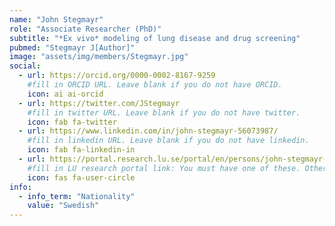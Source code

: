 ```yaml
---
name: "John Stegmayr"
role: "Associate Researcher (PhD)"
subtitle: "*Ex vivo* modeling of lung disease and drug screening"
pubmed: "Stegmayr J[Author]"
image: "assets/img/members/Stegmayr.jpg"
social:
  - url: https://orcid.org/0000-0002-8167-9259
    #fill in ORCID URL. Leave blank if you do not have ORCID.
    icon: ai ai-orcid
  - url: https://twitter.com/JStegmayr
    #fill in twitter URL. Leave blank if you do not have twitter.
    icon: fab fa-twitter
  - url: https://www.linkedin.com/in/john-stegmayr-56073987/
    #fill in linkedin URL. Leave blank if you do not have linkedin.
    icon: fab fa-linkedin-in
  - url: https://portal.research.lu.se/portal/en/persons/john-stegmayr(5ba56a56-4718-4c16-be56-206db7e0e610).html
    #fill in LU research portal link: You must have one of these. Otherwise, leave blank.
    icon: fas fa-user-circle
info:
  - info_term: "Nationality"
    value: "Swedish"
---
```


<!-- 
# This Space here will be used to write a small bio on the person.
-->

